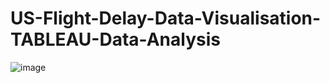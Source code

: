 # US-Flight-Delay-Data-Visualisation-TABLEAU-Data-Analysis


   ![image](https://github.com/SOMPODDA/DA-104-US-Flight-Delay-Project-III/assets/70188796/28ea8071-9e2e-41aa-9b47-4d695e3e22e3)

